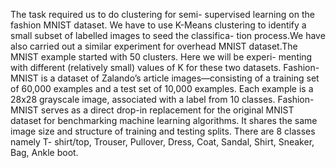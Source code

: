 The task required us to do clustering for semi-
supervised learning on the fashion MNIST dataset. We have to use K-Means
clustering to identify a small subset of labelled images to seed the classifica-
tion process.We have also carried out a similar experiment for overhead MNIST
dataset.The MNIST example started with 50 clusters. Here we will be experi-
menting with different (relatively small) values of K for these two datasets.
Fashion-MNIST is a dataset of Zalando’s article images—consisting of a training
set of 60,000 examples and a test set of 10,000 examples. Each example is
a 28x28 grayscale image, associated with a label from 10 classes. Fashion-
MNIST serves as a direct drop-in replacement for the original MNIST dataset
for benchmarking machine learning algorithms. It shares the same image size
and structure of training and testing splits. There are 8 classes namely T-
shirt/top, Trouser, Pullover, Dress, Coat, Sandal, Shirt, Sneaker,
Bag, Ankle boot.
